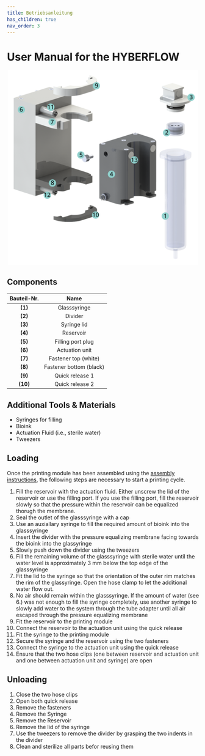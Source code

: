 ```yaml
---
title: Betriebsanleitung
has_children: true
nav_order: 3
---
```


# User Manual for the HYBERFLOW

<p align="center">
  <img src="../Abbildungen/Explosion_1.svg" width=500>
</p>

## Components

| Bauteil-Nr. | Name |
| :----: | :----: |
| **(1)** | Glasssyringe |
| **(2)** | Divider |
| **(3)** | Syringe lid |
| **(4)** | Reservoir |
| **(5)** | Filling port plug |
| **(6)** | Actuation unit |
| **(7)** | Fastener top (white) |
| **(8)** | Fastener bottom (black) |
| **(9)** | Quick release 1 |
| **(10)** | Quick release 2 |

## Additional Tools & Materials

- Syringes for filling
- Bioink
- Actuation Fluid (i.e., sterile water)
- Tweezers 

## Loading 

Once the printing module has been assembled using the [assembly instructions](Nachbau/Konstruktion.md), the following steps are necessary to start a printing cycle.
<br>
1. Fill the reservoir with the actuation fluid. Either unscrew the lid of the reservoir or use the filling port. If you use the filling port, fill the reservoir slowly so that the pressure within the reservoir can be equalized thorugh the membrane.
2. Seal the outlet of the glasssyringe with a cap
3. Use an auxiallary syringe to fill the required amount of bioink into the glasssyringe
4. Insert the divider with the pressure equalizing membrane facing towards the bioink into the glassyringe
5. Slowly push down the divider using the tweezers
6. Fill the remaining volume of the glasssyringe with sterile water until the water level is approximately 3 mm below the top edge of the glasssyringe
7. Fit the lid to the syringe so that the orientation of the outer rim matches the rim of the glassyringe. Open the hose clamp to let the additional water flow out.
8. No air should remain within the glasssyringe. If the amount of water (see 6.) was not enough to fill the syringe completely, use another syringe to slowly add water to the system through the tube adapter until all air escaped through the pressure equalizing membrane
9. Fit the reservoir to the printing module
10. Connect the reservoir to the actuation unit using the quick release
11. Fit the syringe to the printing module
12. Secure the syringe and the reservoir using the two fasteners
13. Connect the syringe to the actuation unit using the quick release
14. Ensure that the two hose clips (one between reservoir and actuation unit and one between actuation unit and syringe) are open

## Unloading

1. Close the two hose clips
2. Open both quick release
3. Remove the fasteners
4. Remove the Syringe
5. Remove the Reservoir
6. Remove the lid of the syringe
7. Use the tweezers to remove the divider by grasping the two indents in the divider
8. Clean and sterilize all parts befor reusing them

